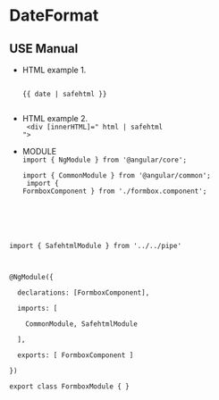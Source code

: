 # DateFormat

## USE Manual
- HTML example 1.<br/>
<code> <div>{{ date | safehtml }}</div> </code>

- HTML example 2.<br/>
<code> <div [innerHTML]=" html | safehtml "></div> </code>

- MODULE<br/>
<code>import { NgModule } from '@angular/core'; <br/>
import { CommonModule } from '@angular/common'; <br/>
import { FormboxComponent } from './formbox.component'; <br/>
 <br/>
import { SafehtmlModule } from '../../pipe' <br/>
 <br/>
@NgModule({ <br/>
  declarations: [FormboxComponent], <br/>
  imports: [ <br/>
    CommonModule, SafehtmlModule <br/>
  ], <br/>
  exports: [ FormboxComponent ] <br/>
}) <br/>
export class FormboxModule { } <br/>

</code>